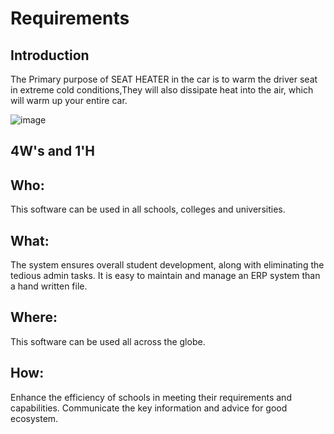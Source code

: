 # Requirements 
 ## Introduction
 The Primary purpose of  SEAT HEATER in the car is to warm the driver seat in extreme cold conditions,They will also dissipate heat into the air, which will warm up your entire car.
 
![image](https://user-images.githubusercontent.com/89621312/133552657-4ece0a4f-3b66-4ff8-b9a8-bbbfd8c98de8.png)

## 4W's and 1'H
## Who: 
This software can be used in all schools, colleges and universities.
## What:
The system ensures overall student development, along with eliminating the tedious admin tasks. It is easy to maintain and manage an ERP system than a hand written file.
## Where:
This software can be used all across the globe.
## How:
Enhance the efficiency of schools in meeting their requirements and capabilities. Communicate the key information and advice for good ecosystem.
